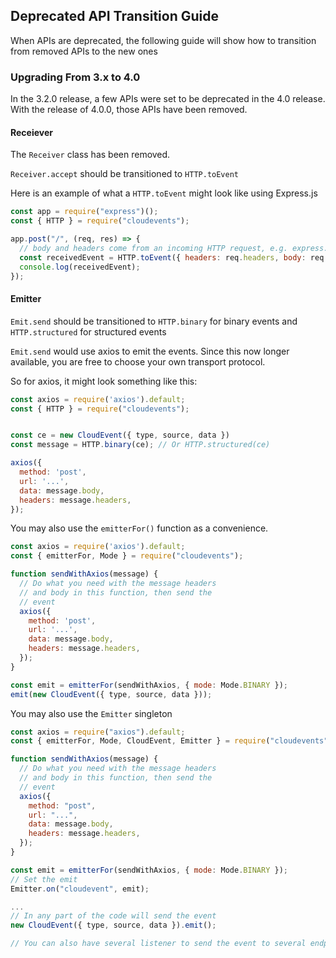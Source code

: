 ## Deprecated API Transition Guide

When APIs are deprecated, the following guide will show how to transition from removed APIs to the new ones


### Upgrading From 3.x to 4.0

In the 3.2.0 release, a few APIs were set to be deprecated in the 4.0 release.  With the release of 4.0.0,  those APIs have been removed.

#### Receiever

The `Receiver` class has been removed.

`Receiver.accept` should be transitioned to `HTTP.toEvent`

Here is an example of what a `HTTP.toEvent` might look like using Express.js

```js
const app = require("express")();
const { HTTP } = require("cloudevents");

app.post("/", (req, res) => {
  // body and headers come from an incoming HTTP request, e.g. express.js
  const receivedEvent = HTTP.toEvent({ headers: req.headers, body: req.body });
  console.log(receivedEvent);
});
```

#### Emitter

`Emit.send` should be transitioned to `HTTP.binary` for binary events and `HTTP.structured` for structured events

`Emit.send` would use axios to emit the events.  Since this now longer available, you are free to choose your own transport protocol.

So for axios,  it might look something like this:

```js
const axios = require('axios').default;
const { HTTP } = require("cloudevents");


const ce = new CloudEvent({ type, source, data })
const message = HTTP.binary(ce); // Or HTTP.structured(ce)

axios({
  method: 'post',
  url: '...',
  data: message.body,
  headers: message.headers,
});
```

You may also use the `emitterFor()` function as a convenience.

```js
const axios = require('axios').default;
const { emitterFor, Mode } = require("cloudevents");

function sendWithAxios(message) {
  // Do what you need with the message headers
  // and body in this function, then send the
  // event
  axios({
    method: 'post',
    url: '...',
    data: message.body,
    headers: message.headers,
  });
}

const emit = emitterFor(sendWithAxios, { mode: Mode.BINARY });
emit(new CloudEvent({ type, source, data }));
```

You may also use the `Emitter` singleton

```js
const axios = require("axios").default;
const { emitterFor, Mode, CloudEvent, Emitter } = require("cloudevents");

function sendWithAxios(message) {
  // Do what you need with the message headers
  // and body in this function, then send the
  // event
  axios({
    method: "post",
    url: "...",
    data: message.body,
    headers: message.headers,
  });
}

const emit = emitterFor(sendWithAxios, { mode: Mode.BINARY });
// Set the emit
Emitter.on("cloudevent", emit);

...
// In any part of the code will send the event
new CloudEvent({ type, source, data }).emit();

// You can also have several listener to send the event to several endpoint
```
